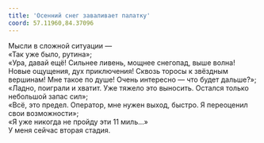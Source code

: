 ```yaml
---
title: 'Осенний снег заваливает палатку'
coord: 57.11960,84.37096
---
```


Мысли в сложной ситуации —<br>
«Так уже было, рутина»;<br>
«Ура, давай ещё! Сильнее ливень, мощнее снегопад, выше волна! Новые ощущения, дух приключения! Сквозь торосы к звёздным вершинам! Мне такое по душе! Очень интересно&nbsp;— что будет дальше?»;<br>
«Ладно, поиграли и хватит. Уже тяжело это выносить. Остался только небольшой запас сил»;<br>
«Всё, это предел. Оператор, мне нужен выход, быстро. Я переоценил свои возможности»;<br>
«Я уже никогда не пройду эти 11 миль...»<br>
У меня сейчас вторая стадия.
